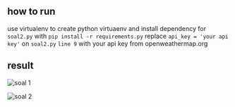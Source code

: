 ## how to run

use virtualenv to create python virtuaenv and install dependency for `soal2.py` with `pip install -r requirements.py`
replace `api_key = 'your api key'` on `soal2.py` `line 9` with your api key from openweathermap.org


## result
![soal 1](https://github.com/413x1/staptest/assets/100669973/e6179573-4eb1-4e44-b698-77fb13c50bfe)

![soal 2](https://github.com/413x1/staptest/assets/100669973/661ee470-007d-4574-9a78-bb944e0877ca)
